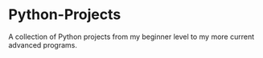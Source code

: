 # Python-Projects
A collection of Python projects from my beginner level to my more current advanced programs.
